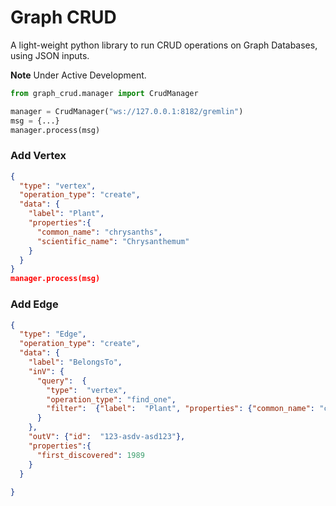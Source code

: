 # Graph CRUD 

A light-weight python library to run CRUD operations on Graph Databases, using JSON inputs.

**Note** Under Active Development. 

```python
from graph_crud.manager import CrudManager

manager = CrudManager("ws://127.0.0.1:8182/gremlin")
msg = {...}
manager.process(msg)
```
### Add Vertex

```json
{
  "type": "vertex",
  "operation_type": "create",
  "data": {
    "label": "Plant",
    "properties":{
      "common_name": "chrysanths",
      "scientific_name": "Chrysanthemum"
    }
  }
}
manager.process(msg)

```

### Add Edge

```json
{
  "type": "Edge",
  "operation_type": "create",
  "data": {
    "label": "BelongsTo",
    "inV": {
      "query":  {
        "type":  "vertex", 
        "operation_type": "find_one", 
        "filter":  {"label":  "Plant", "properties": {"common_name": "chrysanths"} }
      }
    },
    "outV": {"id":  "123-asdv-asd123"},
    "properties":{
      "first_discovered": 1989
    }    
  }
 
}
```
